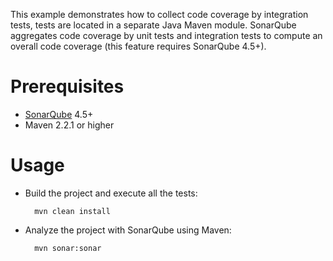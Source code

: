 This example demonstrates how to collect code coverage by integration tests, tests are located in a separate Java Maven module.
SonarQube aggregates code coverage by unit tests and integration tests to compute an overall code coverage (this feature requires SonarQube 4.5+).

Prerequisites
=============
* [SonarQube](http://www.sonarqube.org/downloads/) 4.5+
* Maven 2.2.1 or higher

Usage
=====
* Build the project and execute all the tests:

        mvn clean install

* Analyze the project with SonarQube using Maven:

        mvn sonar:sonar
